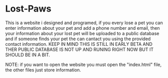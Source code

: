 # Lost-Paws
This is a website i designed and programed, if you every lose a pet you can enter information about your pet and add a phone number and email, then your information 
about your lost pet will be uploaded to a public database and if someone finds your pet the can cantact you using the provided contact information. KEEP IN MIND THIS IS 
STILL IN EARLY BETA AND THER PUBLIC DATABASE IS NOT UP AND RUNING RIGHT NOW BUT IT SHOULD BE IN A BIT.
 
 
 
 
 NOTE: if you want to open the website you must open the "index.html" file, the other files just store information.
